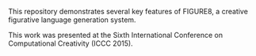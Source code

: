 This repository demonstrates several key features of FIGURE8, a creative figurative language generation system.

This work was presented at the Sixth International Conference on Computational Creativity (ICCC 2015).